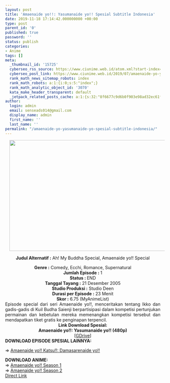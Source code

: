 ```yaml
---
layout: post
title: 'Amaenaide yo!!: Yasumanaide yo!! Spesial Subtitle Indonesia'
date: 2019-11-18 17:14:42.000000000 +00:00
type: post
parent_id: '0'
published: true
password: ''
status: publish
categories:
- Anime
tags: []
meta:
  _thumbnail_id: '15725'
  cyberseo_rss_source: https://www.ciunime.web.id/atom.xml?start-index=3301&max-results=150
  cyberseo_post_link: https://www.ciunime.web.id/2019/07/amaenaide-yo-yasumanaide-yo-spesial.html
  rank_math_news_sitemap_robots: index
  rank_math_robots: a:1:{i:0;s:5:"index";}
  rank_math_analytic_object_id: '3070'
  kata_make_header_transparent: default
  _jetpack_related_posts_cache: a:1:{s:32:"8f6677c9d6b0f903e98ad32ec61f8deb";a:2:{s:7:"expires";i:1652215269;s:7:"payload";a:0:{}}}
author:
  login: admin
  email: senseads014@gmail.com
  display_name: admin
  first_name: ''
  last_name: ''
permalink: "/amaenaide-yo-yasumanaide-yo-spesial-subtitle-indonesia/"
---
```

<div style="text-align: center;">
<div class="separator" style="clear: both; text-align: center;"><a href="https://1.bp.blogspot.com/-y1CYOkp-GSg/XTwUAJ7QJ-I/AAAAAAAActc/kPFBKd5x_TovNRZnoUEQamPTPj57jrElACLcBGAs/s1600/Amaenaide%2Byo%2521%2521%2B-%2BYasumanaide%2Byo%2521%2521.jpg" imageanchor="1" style="margin-left: 1em; margin-right: 1em;"><img border="0" data-original-height="720" data-original-width="1280" height="360" src="{{ site.baseurl }}/assets/2019/11/Amaenaide%2Byo%2521%2521%2B-%2BYasumanaide%2Byo%2521%2521.jpg" width="640" /></a></div>
<div style="text-align: left;"></div>
<p><b>Judul</b><b><b> Alternatif </b>:</b> Ah! My Buddha Special, Amaenaide yo!! Special</div>
<div style="text-align: center;"><b><b>Genre :</b></b> Comedy, Ecchi, Romance, Supernatural</div>
<div style="text-align: center;"><b>Jumlah Episode :</b> 1<br /><b>Status :&nbsp;</b>END<br /><b>Tanggal Tayang :</b> 21 Desember 2005<br /><b>Studio Produksi :</b> Studio Deen<br /><b>Durasi per Episode :</b> 23 Menit</div>
<div style="text-align: center;"><b>Skor :</b> 6.75 (MyAnimeList)</div>
<div style="text-align: center;"></div>
<div style="text-align: justify;"><span class="isi">Episode special dari seri Amaenaide yo!!, menceritakan tentang Ikko dan gadis-gadis di Kuil Budha Saienji berpartisipasi dalam kompetisi pertunjukan permainan dan kebetulan mereka memenangkan kompetisi tersebut dan mendapatkan tiket gratis ke penginapan terpencil.</span></div>
<div style="text-align: justify;"></div>
<div style="text-align: justify;"></div>
<div style="text-align: center;"><b>Link Download Spesial:</b></div>
<div style="text-align: center;"><b>Amaenaide yo!!: Yasumanaide yo!! (480p)</b></div>
<div style="text-align: center;">
<div style="text-align: center;">
<div style="text-align: center;">[<a href="https://drive.google.com/uc?id=0B2gCXfOjAd09SjNneXZPVHdGdEE&amp;export=download" target="_blank" rel="noopener">GDrive</a>]
<div style="text-align: left;"></div>
<div style="text-align: justify;"><b>DOWNLOAD EPISODE SPESIAL LAINNYA:</b></p>
<p>=&gt;&nbsp;<a href="https://www.ciunime.web.id/2019/07/amaenaide-yo-katsu-damasarenaide-yo.html" target="_blank" rel="noopener">Amaenaide yo!! Katsu!!: Damasarenaide yo!!</a></p>
</div>
<div style="text-align: justify;"><b>DOWNLOAD ANIME:</b></div>
<div style="text-align: justify;">=&gt;&nbsp;<a href="https://www.ciunime.web.id/2019/03/amaenaide-yo-season-1-episode-01-12-end.html" target="_blank" rel="noopener">Amaenaide yo!! Season 1</a></div>
<div style="text-align: justify;">=&gt;&nbsp;<a href="https://www.ciunime.web.id/2019/03/amaenaide-yo-season-2-episode-01-12-end.html" target="_blank" rel="noopener">Amaenaide yo!! Season 2</a></div>
<div style="text-align: justify;"></div>
</div>
</div>
</div>
<link rel="stylesheet" href="https://cdnjs.cloudflare.com/ajax/libs/font-awesome/4.7.0/css/font-awesome.min.css" />
<div class="divbtn"> <a href="https://handymansurrender.com/fihup8buzv?key=94550f7ce39444073321dde3b8782f97" class="btn"><i class="fa fa-download"></i> Direct Link</a> </div>
